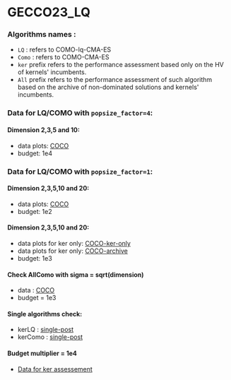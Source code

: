 # GECCO23_LQ


### Algorithms names :
- `LQ` : refers to COMO-lq-CMA-ES
- `Como` : refers to COMO-CMA-ES
- `ker` prefix refers to the performance assessment based only on the HV of kernels' incumbents.
- `All` prefix refers to the performance assessment of such algorithm based on the archive of non-dominated solutions and kernels' incumbents.
### Data for LQ/COMO with `popsize_factor=4`:
#### Dimension 2,3,5 and 10:
- data plots: [COCO](P4K10\MUTLI_DIM\index.html)
- budget: 1e4
### Data for LQ/COMO with `popsize_factor=1`:
#### Dimension 2,3,5,10 and 20:
- data plots: [COCO](data_1\index.html)
- budget: 1e2

#### Dimension 2,3,5,10 and 20:
- data plots for ker only: [COCO-ker-only](budget-1000-D\data_ker_only\index.html)
- data plots for ker only: [COCO-archive](budget-1000-D\data_All\index.html)
- budget: 1e3

#### Check AllComo with sigma = sqrt(dimension)
- data : [COCO](check)
- budget = 1e3

#### Single algorithms check:
- kerLQ : [single-post](data_kerLQ/index.html)
- kerComo : [single-post](data_KerComo/index.html)

#### Budget multiplier = 1e4
- [Data for ker assessement](data_ker_1e4/index.html)